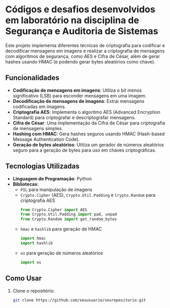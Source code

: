 # Códigos e desafios desenvolvidos em laboratório na disciplina de Segurança e Auditoria de Sistemas

Este projeto implementa diferentes técnicas de criptografia para codificar e decodificar mensagens em imagens e realizar a criptografia de mensagens com algoritmos de segurança, como AES e Cifra de César, além de gerar hashes usando HMAC (e podendo gerar bytes aleatórios como chave).

## Funcionalidades

- **Codificação de mensagens em imagens**: Utiliza o bit menos significativo (LSB) para esconder mensagens em uma imagem.
- **Decodificação de mensagens de imagens**: Extrai mensagens codificadas em imagens.
- **Criptografia AES**: Implementa o algoritmo AES (Advanced Encryption Standard) para criptografar e descriptografar mensagens.
- **Cifra de César**: Uma implementação da Cifra de César para criptografia de mensagens simples.
- **Hashing com HMAC**: Gera hashes seguros usando HMAC (Hash-based Message Authentication Code).
- **Geração de bytes aleatórios**: Utiliza um gerador de números aleatórios seguro para a geração de bytes para uso em chaves criptográficas.

## Tecnologias Utilizadas

- **Linguagem de Programação**: Python
- **Bibliotecas**:
  - `PIL` para manipulação de imagens
  - `Crypto.Cipher` (AES), `Crypto.Util.Padding` e `Crypto.Random` para criptografia AES
    ```python
    from Crypto.Cipher import AES
    from Crypto.Util.Padding import pad, unpad
    from Crypto.Random import get_random_bytes
    ```
  - `hmac` e `hashlib` para geração de HMAC
    ```python
    import hmac
    import hashlib
    ```
  - `os` para geração de números aleatórios
    ```python
    import os
    ```

## Como Usar

1. Clone o repositório:
   ```bash
   git clone https://github.com/seuusuario/seurepositorio.git

